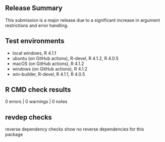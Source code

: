 ## Release Summary
This submission is a major release due to a significant increase in 
argument restrictions and error handling. 

## Test environments
* local windows, R 4.1.1
* ubuntu (on GitHub actions), R-devel, R 4.1.2, R 4.0.5
* macOS (on GitHub actions), R 4.1.2
* windows (on GitHub actions), R 4.1.2
* win-builder, R-devel, R 4.1.1, R 4.0.5


## R CMD check results

0 errors | 0 warnings | 0 notes

## revdep checks
reverse dependency checks show no reverse dependencies for this package
